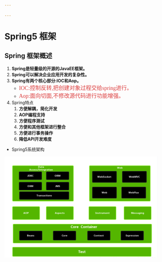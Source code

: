 ```yaml
---

---
```


# Spring5 框架

## Spring 框架概述

1. **Spring是轻量级的开源的JavaEE框架。**
2. **Spring可以解决企业应用开发的复杂性。**
3. **Spring有两个核心部分:IOC和Aop。**
   - <font color=#DC4040 size=4 face="黑体">IOC:控制反转,把创建对象过程交给spring进行。</font>
   - <font color=#DC4040 size=4 face="黑体">Aop:面向切面,不修改源代码进行功能增强。</font>
4. Spring特点
   1. **方便解耦，简化开发**
   2. **AOP编程支持**
   3. **方便程序测试**
   4. **方便和其他框架进行整合**
   5. **方便进行事务操作**
   6. **降低API开发难度**

+ Spring5系统架构

![1640409636890](./images/01/00.png)

<Vssue title="Vssue Demo2"/>



